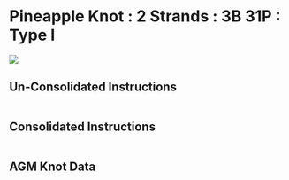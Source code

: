 # Pineapple Knot : 2 Strands : 3B 31P : Type I  

![](../assets/images/pk-cookbook/)


## Un-Consolidated Instructions

```

```

## Consolidated Instructions

```

```

## AGM Knot Data

```

```
